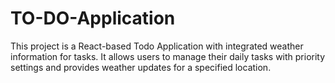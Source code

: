 # TO-DO-Application
This project is a React-based Todo Application with integrated weather information for tasks. It allows users to manage their daily tasks with priority settings and provides weather updates for a specified location.
